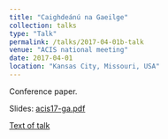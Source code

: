 ```yaml
---
title: "Caighdeánú na Gaeilge"
collection: talks
type: "Talk"
permalink: /talks/2017-04-01b-talk
venue: "ACIS national meeting"
date: 2017-04-01
location: "Kansas City, Missouri, USA"
---
```


Conference paper.

Slides: [acis17-ga.pdf](/files/acis17-ga.pdf)

[Text of talk](/files/acis17-paipear.pdf)
